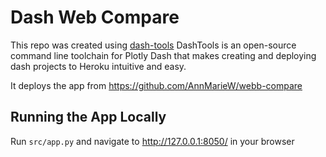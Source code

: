 # Dash Web Compare

This repo was created using [dash-tools](https://github.com/andrew-hossack/dash-tools)
DashTools is an open-source command line toolchain for Plotly Dash that makes creating and deploying dash projects to Heroku intuitive and easy.

It deploys the app from https://github.com/AnnMarieW/webb-compare

## Running the App Locally

Run `src/app.py` and navigate to http://127.0.0.1:8050/ in your browser